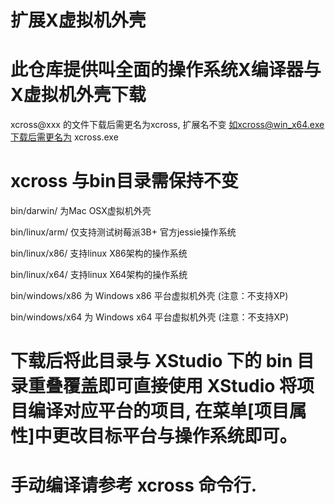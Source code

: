 # 扩展X虚拟机外壳

# 此仓库提供叫全面的操作系统X编译器与X虚拟机外壳下载

xcross@xxx 的文件下载后需更名为xcross, 扩展名不变
如xcross@win_x64.exe下载后需更名为 xcross.exe

# xcross 与bin目录需保持不变


bin/darwin/ 为Mac OSX虚拟机外壳 

bin/linux/arm/ 仅支持测试树莓派3B+ 官方jessie操作系统

bin/linux/x86/ 支持linux X86架构的操作系统

bin/linux/x64/ 支持linux X64架构的操作系统

bin/windows/x86 为 Windows x86 平台虚拟机外壳 (注意：不支持XP)

bin/windows/x64 为 Windows x64 平台虚拟机外壳 (注意：不支持XP)


# 下载后将此目录与 XStudio 下的 bin 目录重叠覆盖即可直接使用 XStudio 将项目编译对应平台的项目,  在菜单[项目属性]中更改目标平台与操作系统即可。

# 手动编译请参考 xcross 命令行.
